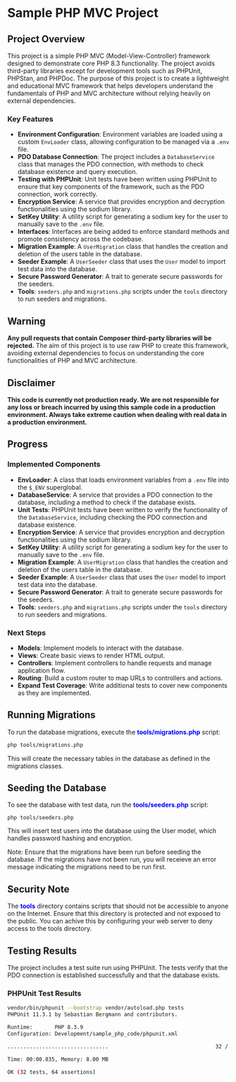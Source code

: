 # Sample PHP MVC Project

## Project Overview

This project is a simple PHP MVC (Model-View-Controller) framework designed to demonstrate core PHP 8.3 functionality. The project avoids third-party libraries except for development tools such as PHPUnit, PHPStan, and PHPDoc. The purpose of this project is to create a lightweight and educational MVC framework that helps developers understand the fundamentals of PHP and MVC architecture without relying heavily on external dependencies.

### Key Features

- **Environment Configuration**: Environment variables are loaded using a custom `EnvLoader` class, allowing configuration to be managed via a `.env` file.
- **PDO Database Connection**: The project includes a `DatabaseService` class that manages the PDO connection, with methods to check database existence and query execution.
- **Testing with PHPUnit**: Unit tests have been written using PHPUnit to ensure that key components of the framework, such as the PDO connection, work correctly.
- **Encryption Service**: A service that provides encryption and decryption functionalities using the sodium library.
- **SetKey Utility**: A utility script for generating a sodium key for the user to manually save to the `.env` file.
- **Interfaces**: Interfaces are being added to enforce standard methods and promote consistency across the codebase.
- **Migration Example**: A `UserMigration` class that handles the creation and deletion of the users table in the database.
- **Seeder Example**: A `UserSeeder` class that uses the `User` model to import test data into the database.
- **Secure Password Generator**: A trait to generate secure passwords for the seeders.
- **Tools**: `seeders.php` and `migrations.php` scripts under the `tools` directory to run seeders and migrations.

## Warning

**Any pull requests that contain Composer third-party libraries will be rejected.** The aim of this project is to use raw PHP to create this framework, avoiding external dependencies to focus on understanding the core functionalities of PHP and MVC architecture.

## Disclaimer

**This code is currently not production ready. We are not responsible for any loss or breach incurred by using this sample code in a production environment. Always take extreme caution when dealing with real data in a production environment.**


## Progress

### Implemented Components

- **EnvLoader**: A class that loads environment variables from a `.env` file into the `$_ENV` superglobal.
- **DatabaseService**: A service that provides a PDO connection to the database, including a method to check if the database exists.
- **Unit Tests**: PHPUnit tests have been written to verify the functionality of the `DatabaseService`, including checking the PDO connection and database existence.
- **Encryption Service**: A service that provides encryption and decryption functionalities using the sodium library.
- **SetKey Utility**: A utility script for generating a sodium key for the user to manually save to the `.env` file.
- **Migration Example**: A `UserMigration` class that handles the creation and deletion of the users table in the database.
- **Seeder Example**: A `UserSeeder` class that uses the `User` model to import test data into the database.
- **Secure Password Generator**: A trait to generate secure passwords for the seeders.
- **Tools**: `seeders.php` and `migrations.php` scripts under the `tools` directory to run seeders and migrations.


### Next Steps

- **Models**: Implement models to interact with the database.
- **Views**: Create basic views to render HTML output.
- **Controllers**: Implement controllers to handle requests and manage application flow.
- **Routing**: Build a custom router to map URLs to controllers and actions.
- **Expand Test Coverage**: Write additional tests to cover new components as they are implemented.

## Running Migrations

To run the database migrations, execute the <span style="color:blue; font-weight:bold;">tools/migrations.php</span> script:

````sh
php tools/migrations.php
````

This will create the necessary tables in the database as defined in the migrations classes.

## Seeding the Database

To see the database with test data, run the <span style="color:blue; font-weight:bold;">tools/seeders.php</span> script:

````
php tools/seeders.php
````

This will insert test users into the database using the User model, which handles password hashing and encryption. 

Note: Ensure that the migrations have been run before seeding the database. If the migrations have not been run, you will receieve an error message indicating the migrations need to be run first. 

## Security Note

The <span style="color:blue; font-weight:bold;">tools</span> directory contains scripts that should not be accessible to anyone on the Internet. Ensure that this directory is protected and not exposed to the public. You can achive this by configuring your web server to deny access to the tools directory. 

## Testing Results

The project includes a test suite run using PHPUnit. The tests verify that the PDO connection is established successfully and that the database exists.


### PHPUnit Test Results

```bash
vendor/bin/phpunit --bootstrap vendor/autoload.php tests
PHPUnit 11.3.1 by Sebastian Bergmann and contributors.

Runtime:       PHP 8.3.9
Configuration: Development/sample_php_code/phpunit.xml

................................                                  32 / 32 (100%)

Time: 00:00.835, Memory: 8.00 MB

OK (32 tests, 64 assertions)
````